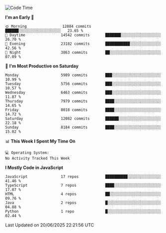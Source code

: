 <!--START_SECTION:waka-->
![Code Time](http://img.shields.io/badge/Code%20Time-3%2C498%20hrs%2059%20mins-blue)

**I'm an Early 🐤** 

```text
🌞 Morning                12884 commits       ██████░░░░░░░░░░░░░░░░░░░   23.65 % 
🌆 Daytime                14542 commits       ███████░░░░░░░░░░░░░░░░░░   26.70 % 
🌃 Evening                23182 commits       ███████████░░░░░░░░░░░░░░   42.56 % 
🌙 Night                  3863 commits        ██░░░░░░░░░░░░░░░░░░░░░░░   07.09 % 
```
📅 **I'm Most Productive on Saturday** 

```text
Monday                   5989 commits        ███░░░░░░░░░░░░░░░░░░░░░░   10.99 % 
Tuesday                  5756 commits        ███░░░░░░░░░░░░░░░░░░░░░░   10.57 % 
Wednesday                6463 commits        ███░░░░░░░░░░░░░░░░░░░░░░   11.87 % 
Thursday                 7979 commits        ████░░░░░░░░░░░░░░░░░░░░░   14.65 % 
Friday                   8018 commits        ████░░░░░░░░░░░░░░░░░░░░░   14.72 % 
Saturday                 12082 commits       ██████░░░░░░░░░░░░░░░░░░░   22.18 % 
Sunday                   8184 commits        ████░░░░░░░░░░░░░░░░░░░░░   15.02 % 
```


📊 **This Week I Spent My Time On** 

```text
💻 Operating System: 
No Activity Tracked This Week
```

**I Mostly Code in JavaScript** 

```text
JavaScript               17 repos            ██████████░░░░░░░░░░░░░░░   41.46 % 
TypeScript               7 repos             ████░░░░░░░░░░░░░░░░░░░░░   17.07 % 
HTML                     4 repos             ██░░░░░░░░░░░░░░░░░░░░░░░   09.76 % 
Java                     2 repos             █░░░░░░░░░░░░░░░░░░░░░░░░   04.88 % 
Python                   1 repo              █░░░░░░░░░░░░░░░░░░░░░░░░   02.44 % 
```




 Last Updated on 20/06/2025 22:21:56 UTC
<!--END_SECTION:waka-->

<!--
**likaiqiang/likaiqiang** is a ✨ _special_ ✨ repository because its `README.md` (this file) appears on your GitHub profile.

Here are some ideas to get you started:

- 🔭 I’m currently working on ...
- 🌱 I’m currently learning ...
- 👯 I’m looking to collaborate on ...
- 🤔 I’m looking for help with ...
- 💬 Ask me about ...
- 📫 How to reach me: ...
- 😄 Pronouns: ...
- ⚡ Fun fact: ...
-->
